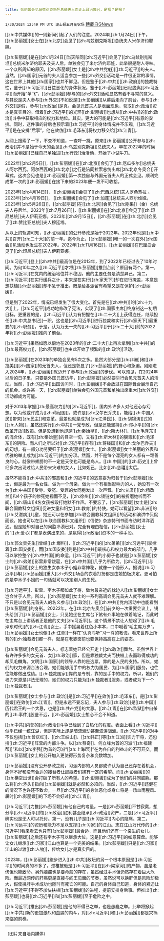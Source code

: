 ```yaml
---
title: 彭丽媛会见乌兹别克斯坦总统夫人而走上政治舞台，是福？是祸？
---
```

`1/30/2024 12:49 PM UTC 波士顿五月花农场` [轉載自GNews](https://gnews.org/articles/2266318)

[[zh:中共媒体]]的一则新闻引起了人们的注意。2024年[[zh:1月24日]]下午，[[zh:彭丽媛]]女士在[[zh:北京]]会见了[[zh:乌兹别克斯坦]]总统夫人米尔济约耶娃。

[[zh:彭丽媛]]是在[[zh:1月24日]]当天陪同[[zh:习近平]]会见了[[zh:乌兹别克斯坦]]总统米尔济约耶夫及夫人后，单独会见了米尔济约耶娃，此举很是耐人寻味。一个众所周知的原因，[[zh:彭丽媛]]女士是[[zh:中共党魁]][[zh:习近平]]的夫人。当然，[[zh:国家]]元首的夫人适当参加一些[[zh:外交]]活动是一件很正常的事情，这在世界上其他[[zh:国家]]也并不鲜见。但是鉴于[[zh:中共]][[zh:政府]]的独裁特性，鉴于[[zh:习近平]]日益恶化的身体状况，鉴于[[zh:彭丽媛]]已经脱离[[zh:习近平]]而开始“单飞”，[[zh:彭丽媛]]参与的[[zh:外交]]活动显然有着不寻常的意义。与其说是夫人参与[[zh:外交]]不如说是[[zh:彭丽媛]]从幕后走向了前台。参与[[zh:外交]]是假，参与[[zh:政治]]是真。会见元首夫人是表面现象，获取[[zh:政治]]资本是真实目的。借着[[zh:习近平]]的光环[[zh:彭丽媛]]也想从[[zh:中共]]的[[zh:政治]]斗争中获取相应的权力和地位。其实，更大的可能是[[zh:习近平]]有意的安排。同时，这件事的背后也预示着[[zh:习近平]]的身体情况并不乐观，[[zh:习近平]]是在安排“后事”，他在效仿[[zh:毛泽东]]将权力移交给[[zh:江青]]。

从网上搜索了一下，不查不知道，一查吓一跳，原来[[zh:彭丽媛]]公开参与[[zh:政治]]并不是始于今天的会见[[zh:乌兹别克斯坦]]总统夫人。早在2022年的时候[[zh:彭丽媛]]已经自己单独进[[zh:行政]]治活动，开始了小试牛刀。

2022年[[zh:2月5日]]，[[zh:彭丽媛]]在[[zh:北京]]会见了[[zh:厄瓜多尔]]总统夫人阿尔西瓦。阿尔西瓦的[[zh:北京]]之行是陪同拉索总统出席[[zh:北京冬奥会]]开幕式。这次会见也是[[zh:彭丽媛]]第一次独自与外国元首夫人的正式会见。顺利完成第一次的[[zh:彭丽媛]]在接下来的2023年便一发不可收拾。

2023年[[zh:4月14日]]， [[zh:彭丽媛]]会见了[[zh:巴西总统]]夫人罗桑热拉 。2023年[[zh:4月19日]]， [[zh:彭丽媛]]会见了[[zh:加蓬]]总统夫人西尔维娅。2023年[[zh:5月26日]]，[[zh:彭丽媛]]在[[zh:北京]]会见了[[zh:刚果]]（金）总统夫人丹尼丝。2023年[[zh:7月26日]]，[[zh:彭丽媛]]在[[zh:北京]]会见了[[zh:印尼总统]]夫人伊莉亚娜。2023年[[zh:9月15日]]，[[zh:彭丽媛]]在[[zh:北京]]会见了[[zh:赞比亚总统]]夫人穆廷塔。

从以上的轨迹可知，[[zh:彭丽媛]]的公开参政是始于2022年。2022年也是[[zh:中共]]召开[[zh:二十大]]的前一年。迄今为止，[[zh:彭丽媛]]唯一的一次在外[[zh:国会]]见活动也发生在2022年。2022年[[zh:11月16日]]，[[zh:彭丽媛]]在巴厘岛会见了[[zh:印尼总统]]夫人伊莉亚娜。

[[zh:习近平]]登上[[zh:中共]]最高位是在2013年，到了2022年已经过去了10年时间。为何10年之久[[zh:习近平]]才将[[zh:彭丽媛]]推到台前？原因有两个。第一，[[zh:习近平]]在党内的统治地位并不稳固，他的主要任务是清楚异己。第二，[[zh:习近平]]在实行缓兵之计，本来是在实行[[zh:家天下]]却在进行掩盖，本意是想扶植[[zh:彭丽媛]]却不急于推出，既是给各派留有希望又是在保护[[zh:彭丽媛]]。

但是到了2022年，情况已经发生了很大变化。首先是在[[zh:中共]]的[[zh:十九大]]上，[[zh:习近平]]成功地修改了宪法，实现了[[zh:国家主席]]终身制这一初期目标。更重要的是，[[zh:习近平]]认为有把握在[[zh:二十大]]上获得连任，继续担任[[zh:中共总书记]]一职，这也是[[zh:习近平]]进行独裁和实行[[zh:家天下]]最重要的[[zh:职务]]。于是，认为万无一失的[[zh:习近平]]于[[zh:二十大]]前的2022年将[[zh:彭丽媛]]推向了前台。

[[zh:习近平]]果然如愿以偿地在2023年的[[zh:二十大]]上再次拿到[[zh:中共]]的[[zh:最高权力]]，[[zh:彭丽媛]]也由此开始了频繁的[[zh:政治]]活动。

[[zh:彭丽媛]]在2023年的单独会见有5次之多。虽然大部分是[[zh:非洲]]和[[zh:拉美]][[zh:国家]]的元首夫人，但还是彰显了[[zh:彭丽媛]]的野心和急迫。刚刚进入2024年，[[zh:彭丽媛]]就迈开了参与[[zh:政治]]的步伐。可以预见，在2024年以后的日子里，只要是外国元首访华，[[zh:彭丽媛]]必然要举行会见元首夫人的活动。当然，[[zh:习近平]]出国访问时，[[zh:彭丽媛]]不会放过在国际舞台展示自己的机会。或许某一天，[[zh:彭丽媛]]单独会见外国元首和单独出席重大[[zh:外交]]活动都成为可能。

对于2013年掌握[[zh:最高权力]]的[[zh:习近平]]，国内外许多人对他还心存幻想。以为他或许成为[[zh:蒋经国]]，或许是[[zh:戈尔巴乔夫]]，能给[[zh:中国人民]]带来[[zh:民主]]和变革。最差也就是成为[[zh:江泽民]]、[[zh:胡锦涛]]式的[[zh:人物]]，虽然还实行[[zh:中共]]一党专政，但是还能坚持[[zh:邓小平]]的[[zh:改革开放]]政策。但是没想到他却是[[zh:秦始皇]]、[[zh:斯大林]]、[[zh:毛泽东]]的混合体，既有[[zh:秦始皇]]的目空一切，又有[[zh:斯大林]]的狠毒和[[zh:毛泽东]]的阴险。而人们之所以对[[zh:习近平]]存有[[zh:蒋经国]]和[[zh:戈尔巴乔夫]]的幻想，有一部分功劳要归于[[zh:彭丽媛]]女士。[[zh:彭丽媛]]女士美丽的外表和优雅的举止成为[[zh:习近平]]的加分项。然而，并不是每个漂亮的女人都有一颗善良的心。就像带翅膀的不一定是天使也可能是鸟人。[[zh:中国]]的[[zh:历史]]上曾经多次出现过给人民带来灾难的女人，比如妲己，比如[[zh:慈禧]]太后。

虽然不能将[[zh:中共]]的邪恶和[[zh:习近平]]的恣意妄为归咎于[[zh:彭丽媛]]女士，但是最为一名女性、做为一个母亲，做为一个有相当影响力的人，她没有一次为[[zh:中共国]]受辱、受冤、受罪的女同胞发出一次声音。[[zh:甘肃]][[zh:杨改兰]]和4个孩子的惨死她视而不见，[[zh:徐州]][[zh:锁链女]]的被折磨她听而不闻，[[zh:唐山]]4名女孩被殴打她默不作声。不要忘了，[[zh:彭丽媛]]女士是[[zh:联合国教科文组织]]促进女童和妇女[[zh:教育]]的特使。她可以看望[[zh:非洲]]的[[zh:艾滋病]]儿童，她还可以在参加[[zh:联合国教科文组织]]的活动和演讲中侃侃而谈，她也可以在[[zh:联合国教科文组织]]《信使》杂志特刊书面专访时洋洋洒洒。但是她却对自己的同胞冷漠已对。完全有理由相信，[[zh:彭丽媛]]女士的“[[zh:爱心]]”都是表演出来的，是赢得[[zh:政治]]资本的一种手段。

[[zh:郭文贵先生]]曾经[[zh:爆料]]，[[zh:习近平]]的[[zh:弟弟]][[zh:习远平]]掌控着[[zh:国安委]]，而[[zh:国安委]]则是[[zh:中共]]最核心和权力最大的部门，几乎可以掌控整个[[zh:中共国]]的命运。[[zh:习近平]]的小舅子也就是[[zh:彭丽媛]]女士的[[zh:弟弟]]彭雷非常跋扈，在[[zh:中共国]]几乎为所欲为。[[zh:习近平]]与[[zh:彭丽媛]]女士的独生女李木子小姐非常神秘，就像一个隐形人。据说[[zh:习近平]]与[[zh:彭丽媛]]重大[[zh:外交]]场合的衣着打扮都是由她拍板决定。更可怕的是李木子小姐的一句话就可以决定别人的生死。

[[zh:习远平]]、彭雷、李木子都如此了得，做为最亲近的枕边人[[zh:彭丽媛]]女士岂会甘于人后。所以，[[zh:彭丽媛]]女士的一系列高调会见元首夫人就不难理解。不只是以会见元首夫人的名义参与[[zh:政治]]，在[[zh:中共]]党内活动中也能看到[[zh:彭丽媛]]的身影。20222年，在[[zh:北京冬奥会]]前夕的一次重要会议上，镜头给到了[[zh:彭丽媛]]女士，只见她坐在主席台下煞有介事地在做着笔记，而此时在主席台上讲话者正是他的丈夫[[zh:习近平]]。这个情景不禁让人想起了[[zh:毛泽东时代]]的[[zh:江青]]女士，手中摇晃着红色小本本，口中喊着“毛主席万岁”。[[zh:彭丽媛]]女士也像[[zh:江青]]一样在“认真聆听”习一尊的教诲。看来世界上所有的[[zh:独裁者]]都一样，就是在老婆面前也要保持高高在上的姿态。

[[zh:彭丽媛]]会见元首夫人，标志着她已经公开走上[[zh:政治]]舞台。虽然世界上有许许多多的女元首、女[[zh:政治]]家，但是靠独裁丈夫而扶植上去而取得成功的却凤毛麟角。文明[[zh:国家]]的领导人靠的是选票，靠的是人民的支持。所以，她们的权力来源合法合理，她们能够用手中的权力为国民、为[[zh:国家]]服务，也往往能够做出成绩。[[zh:独裁国家]]靠的是专制，靠的是手中的权力。所以，她们的权力来源是非法无理的，她们的权力只能为[[zh:独裁者]]服务，或者成为下一个[[zh:独裁者]]。

[[zh:彭丽媛]]女士参与[[zh:政治]]是[[zh:习近平]]在效仿[[zh:毛泽东]]，是[[zh:彭丽媛]]在效仿[[zh:江青]]。但是永远不要忘记，夫人参与[[zh:政治]]是[[zh:中国]]历代君王的一个大忌，也是[[zh:共产党]]的大忌。[[zh:江青]]在[[zh:监狱]]中自杀的[[zh:事件]]殷鉴不远，[[zh:彭丽媛]]女士想必不会不知道。

[[zh:中共]]内部的[[zh:政治]]斗争已经到了白热化的程度。表面上看[[zh:习近平]]似乎已经一统江湖，但是实际上却是暗流涌动甚至波涛汹涌。[[zh:习近平]]的对手不仅包括[[zh:曾庆红]]、[[zh:王岐山]]、[[zh:韩正]]等[[zh:江派]]实力干将，还包括[[zh:习近平]]阵营的内部斗争。以[[zh:蔡奇]]、何立峰为首的习派“[[zh:福建帮]]”和以[[zh:李强]]为首的习派“[[zh:上海帮]]”在为各自的利益斗的不可开交。而[[zh:彭丽媛]]女士的公开加入更使得形势复杂和变数增加。

[[zh:彭丽媛]]没有公开参政之前，习派内部的人员都或许认为自己还存在着机会，身体不好和没有合适的接替者让觊觎者们抱有一定的希望。而[[zh:彭丽媛]]的[[zh:横空出世]]会打破了所有人的希望。[[zh:彭丽媛]]成为了他们的共同威胁。那么将[[zh:矛头]]指向[[zh:彭丽媛]]就是必然和必须的。当然，[[zh:习近平]]还健在的情况下也许还不致命，一旦[[zh:习近平]]的身体恶化或身亡将是一场血雨腥风。届时[[zh:彭丽媛]]的下场不会好过[[zh:江青]]。

[[zh:习近平]]力推[[zh:彭丽媛]]有他自己的考量。一是[[zh:彭丽媛]]不甘寂寞，想分享[[zh:习近平]]的[[zh:政治]]红利甚至继承[[zh:政治]]资产，二是[[zh:习近平]]确实也是无人可以托付。第一，没有儿子是[[zh:习近平]]内心的隐痛。第二，[[zh:习远平]]的资历和能力不足以支撑[[zh:习家]]的江山。志在江山万代传的[[zh:习近平]]看来看去也只有[[zh:彭丽媛]]最合适，而且他们还有一个亲生的女儿。[[zh:彭丽媛]]之后还有李木子可以继承大位，这是[[zh:习近平]]的如意算盘。能够让女儿继承[[zh:习家]]江山也算是一个完美的结果。[[zh:彭丽媛]]只是[[zh:习家]]江山的过渡[[zh:人物]]，传给女儿才是真实目的。

2023年，[[zh:彭丽媛]]跑步进入[[zh:中共]]政坛的另一个根本原因是[[zh:习近平]]的时间真的不多了。颈椎被砸是[[zh:习近平]]在[[zh:梁家河]]的产物，虽是老伤但也能致命。另外脑瘤也是要命般的存在，虽然经过手术但仍然存在着巨大危险。而最近网传的肝癌更是直接与阎王见面的节奏，虽然说可以换肝但是风险却极大，假使换肝手术成功也随时有死亡的可能。自己的身体自己知道，身体的紧迫让[[zh:习近平]]不得不加快扶植[[zh:彭丽媛]]的进程，提前安排身后事。但推出[[zh:彭丽媛]]也将[[zh:习近平]]和[[zh:彭丽媛]]至于危险之中。

[[zh:习近平]]推出[[zh:彭丽媛]]是他的不得已之举，也是愚蠢之举。此举将掀起[[zh:中共]]新的更加激烈和血腥的内斗，对[[zh:习近平]]和[[zh:彭丽媛]]都是灾祸来临的前奏。

---
（图片来自墙内媒体）
